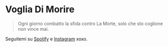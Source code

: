 # Voglia Di Morire
> Ogni giorno combatto la sfida contro La Morte, solo che sto coglione non vince mai.

Seguitemi su [Spotify](https://open.spotify.com/playlist/6o2VQOjSHsUmQeAujD9x1t?si=d746915c128e4f45) e [Instagram](https://instagram.com/sventrapopizz) xoxo.

